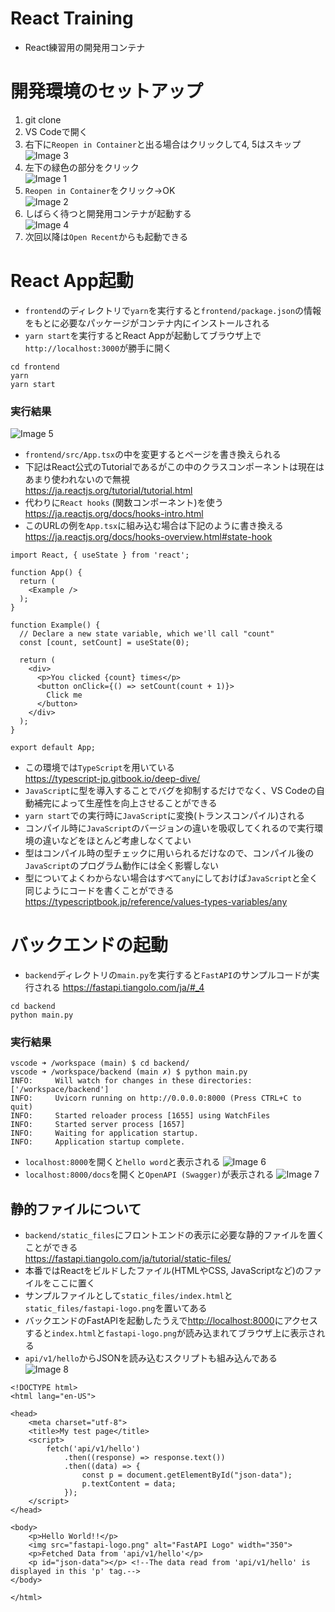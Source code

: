 # React Training
- React練習用の開発用コンテナ

# 開発環境のセットアップ
1. git clone
1. VS Codeで開く
1. 右下に`Reopen in Container`と出る場合はクリックして4, 5はスキップ  
![Image 3](images/3.png)
1. 左下の緑色の部分をクリック  
![Image 1](images/1.png)
1. `Reopen in Container`をクリック→OK  
![Image 2](images/2.png)
1. しばらく待つと開発用コンテナが起動する  
![Image 4](images/4.png)
1. 次回以降は`Open Recent`からも起動できる

# React App起動
- `frontend`のディレクトリで`yarn`を実行すると`frontend/package.json`の情報をもとに必要なパッケージがコンテナ内にインストールされる
- `yarn start`を実行するとReact Appが起動してブラウザ上で`http://localhost:3000`が勝手に開く
```
cd frontend
yarn
yarn start
```
### 実行結果
![Image 5](images/5.png)
- `frontend/src/App.tsx`の中を変更するとページを書き換えられる
- 下記はReact公式のTutorialであるがこの中のクラスコンポーネントは現在はあまり使われないので無視  
https://ja.reactjs.org/tutorial/tutorial.html
- 代わりに`React hooks` (関数コンポーネント)を使う  
https://ja.reactjs.org/docs/hooks-intro.html
- このURLの例を`App.tsx`に組み込む場合は下記のように書き換える  
https://ja.reactjs.org/docs/hooks-overview.html#state-hook
```
import React, { useState } from 'react';

function App() {
  return (
    <Example />
  );
}

function Example() {
  // Declare a new state variable, which we'll call "count"
  const [count, setCount] = useState(0);

  return (
    <div>
      <p>You clicked {count} times</p>
      <button onClick={() => setCount(count + 1)}>
        Click me
      </button>
    </div>
  );
}

export default App;
```
- この環境では`TypeScript`を用いている    
https://typescript-jp.gitbook.io/deep-dive/
- `JavaScript`に型を導入することでバグを抑制するだけでなく、VS Codeの自動補完によって生産性を向上させることができる
- `yarn start`での実行時に`JavaScript`に変換(トランスコンパイル)される
- コンパイル時に`JavaScript`のバージョンの違いを吸収してくれるので実行環境の違いなどをほとんど考慮しなくてよい
- 型はコンパイル時の型チェックに用いられるだけなので、コンパイル後の`JavaScript`のプログラム動作には全く影響しない
- 型についてよくわからない場合はすべて`any`にしておけば`JavaScript`と全く同じようにコードを書くことができる  
https://typescriptbook.jp/reference/values-types-variables/any


# バックエンドの起動
- `backend`ディレクトリの`main.py`を実行すると`FastAPI`のサンプルコードが実行される
https://fastapi.tiangolo.com/ja/#_4
```
cd backend
python main.py
```
### 実行結果
```
vscode ➜ /workspace (main) $ cd backend/
vscode ➜ /workspace/backend (main ✗) $ python main.py 
INFO:     Will watch for changes in these directories: ['/workspace/backend']
INFO:     Uvicorn running on http://0.0.0.0:8000 (Press CTRL+C to quit)
INFO:     Started reloader process [1655] using WatchFiles
INFO:     Started server process [1657]
INFO:     Waiting for application startup.
INFO:     Application startup complete.
```
- `localhost:8000`を開くと`hello word`と表示される
![Image 6](images/6.png)
- `localhost:8000/docs`を開くと`OpenAPI (Swagger)`が表示される
![Image 7](images/7.png)

## 静的ファイルについて
- `backend/static_files`にフロントエンドの表示に必要な静的ファイルを置くことができる  
https://fastapi.tiangolo.com/ja/tutorial/static-files/
- 本番ではReactをビルドしたファイル(HTMLやCSS, JavaScriptなど)のファイルをここに置く
- サンプルファイルとして`static_files/index.html`と`static_files/fastapi-logo.png`を置いてある
- バックエンドのFastAPIを起動したうえで[http://localhost:8000](http://localhost:8000)にアクセスすると`index.html`と`fastapi-logo.png`が読み込まれてブラウザ上に表示される
- `api/v1/hello`からJSONを読み込むスクリプトも組み込んである  
![Image 8](images/8.png)
```
<!DOCTYPE html>
<html lang="en-US">

<head>
    <meta charset="utf-8">
    <title>My test page</title>
    <script>
        fetch('api/v1/hello')
            .then((response) => response.text())
            .then((data) => {
                const p = document.getElementById("json-data");
                p.textContent = data;
            });
    </script>
</head>

<body>
    <p>Hello World!!</p>
    <img src="fastapi-logo.png" alt="FastAPI Logo" width="350">
    <p>Fetched Data from 'api/v1/hello'</p>
    <p id="json-data"></p> <!--The data read from 'api/v1/hello' is displayed in this 'p' tag.-->
</body>

</html>
```
